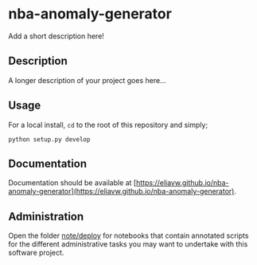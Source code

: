 # nba-anomaly-generator

Add a short description here!

## Description

A longer description of your project goes here...

## Usage

For a local install, `cd` to the root of this repository and simply; 

```
python setup.py develop
```

## Documentation

Documentation should be available at [https://eliavw.github.io/nba-anomaly-generator](https://eliavw.github.io/nba-anomaly-generator).

## Administration

Open the folder [note/deploy](./note/deploy) for notebooks that contain annotated scripts for the different administrative tasks you may want to undertake with this software project.
